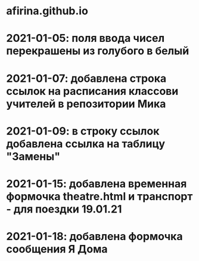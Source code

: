 # afirina.github.io
# 2021-01-05:  поля ввода чисел перекрашены из голубого в белый
# 2021-01-07: добавлена строка ссылок на расписания классови учителей в репозитории Мика
# 2021-01-09: в строку ссылок добавлена ссылка на таблицу "Замены"
# 2021-01-15: добавлена временная формочка theatre.html и транспорт - для поездки 19.01.21
# 2021-01-18: добавлена формочка сообщения Я Дома
